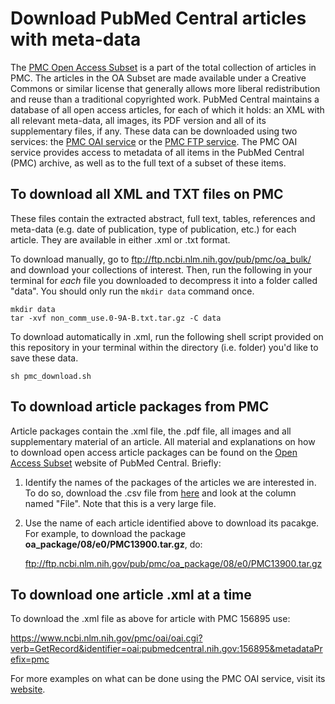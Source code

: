 # Download PubMed Central articles with meta-data

The [PMC Open Access Subset](https://www.ncbi.nlm.nih.gov/pmc/tools/openftlist/) is a part of the total collection of articles in PMC. The articles in the OA Subset are made available under a Creative Commons or similar license that generally allows more liberal redistribution and reuse than a traditional copyrighted work. PubMed Central maintains a database of all open access articles, for each of which it holds: an XML with all relevant meta-data, all images, its PDF version and all of its supplementary files, if any. These data can be downloaded using two services: the [PMC OAI service](https://www.ncbi.nlm.nih.gov/pmc/tools/oai/) or the [PMC FTP service](https://www.ncbi.nlm.nih.gov/pmc/tools/ftp/). The PMC OAI service provides access to metadata of all items in the PubMed Central (PMC) archive, as well as to the full text of a subset of these items.

## To download all XML and TXT files on PMC

These files contain the extracted abstract, full text, tables, references and meta-data (e.g. date of publication, type of publication, etc.) for each article. They are available in either .xml or .txt format. 

To download manually, go to ftp://ftp.ncbi.nlm.nih.gov/pub/pmc/oa_bulk/ and download your collections of interest. Then, run the following in your terminal for *each* file you downloaded to decompress it into a folder called "data". You should only run the `mkdir data` command once.

```
mkdir data
tar -xvf non_comm_use.0-9A-B.txt.tar.gz -C data
```

To download automatically in .xml, run the following shell script provided on this repository in your terminal within the directory (i.e. folder) you'd like to save these data.

```
sh pmc_download.sh
```

## To download article packages from PMC

Article packages contain the .xml file, the .pdf file, all images and all supplementary material of an article. All material and explanations on how to download open access article packages can be found on the [Open Access Subset](https://www.ncbi.nlm.nih.gov/pmc/tools/openftlist/) website of PubMed Central. Briefly:

1. Identify the names of the packages of the articles we are interested in. To do so, download the .csv file from [here](ftp://ftp.ncbi.nlm.nih.gov/pub/pmc/oa_file_list.csv) and look at the column named "File". Note that this is a very large file.

3. Use the name of each article identified above to download its pacakge. For example, to download the package **oa_package/08/e0/PMC13900.tar.gz**, do:

    ftp://ftp.ncbi.nlm.nih.gov/pub/pmc/oa_package/08/e0/PMC13900.tar.gz
  
## To download one article .xml at a time

To download the .xml file as above for article with PMC 156895 use:

https://www.ncbi.nlm.nih.gov/pmc/oai/oai.cgi?verb=GetRecord&identifier=oai:pubmedcentral.nih.gov:156895&metadataPrefix=pmc

For more examples on what can be done using the PMC OAI service, visit its [website](https://www.ncbi.nlm.nih.gov/pmc/tools/oai/).

